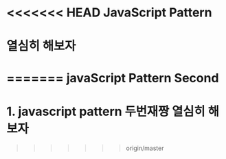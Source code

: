 <<<<<<< HEAD
JavaScript Pattern
======================

# 열심히 해보자
=======
javaScript Pattern Second
======================

# 1. javascript pattern 두번재짱 열심히 해보자
>>>>>>> origin/master
